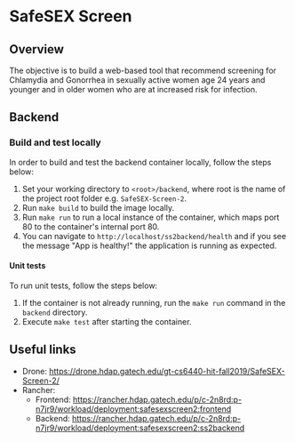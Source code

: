 # SafeSEX Screen

## Overview

The objective is to build a web-based tool that recommend screening for Chlamydia and Gonorrhea in sexually active women age 24 years and younger and in older women who are at increased risk for infection.

## Backend

### Build and test locally

In order to build and test the backend container locally, follow the steps below:

1. Set your working directory to `<root>/backend`, where root is the name of the project root folder e.g. `SafeSEX-Screen-2`.
2. Run `make build` to build the image locally.
3. Run `make run` to run a local instance of the container, which maps port 80 to the container's internal port 80.
4. You can navigate to `http://localhost/ss2backend/health` and if you see the message "App is healthy!" the application is running as expected.

#### Unit tests

To run unit tests, follow the steps below:

1. If the container is not already running, run the `make run` command in the `backend` directory.
2. Execute `make test` after starting the container.

## Useful links

* Drone: <https://drone.hdap.gatech.edu/gt-cs6440-hit-fall2019/SafeSEX-Screen-2/>
* Rancher:
  * Frontend: <https://rancher.hdap.gatech.edu/p/c-2n8rd:p-n7jr9/workload/deployment:safesexscreen2:frontend>
  * Backend: <https://rancher.hdap.gatech.edu/p/c-2n8rd:p-n7jr9/workload/deployment:safesexscreen2:ss2backend>
